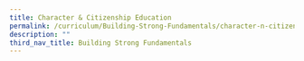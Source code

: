 ```yaml
---
title: Character & Citizenship Education
permalink: /curriculum/Building-Strong-Fundamentals/character-n-citizenship-education
description: ""
third_nav_title: Building Strong Fundamentals
---
```

